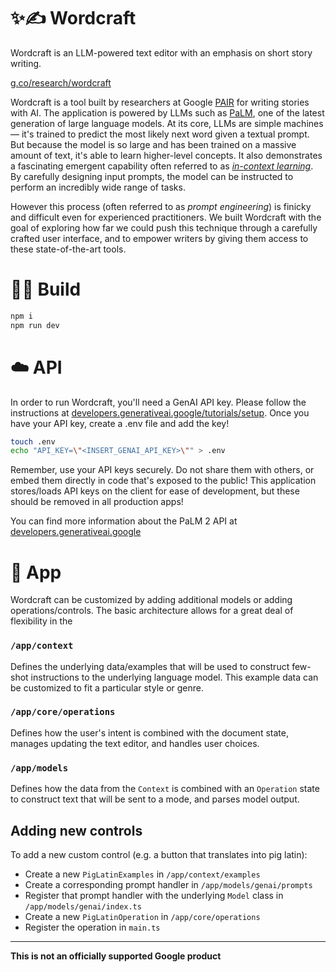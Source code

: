 # ✨✍️ Wordcraft

Wordcraft is an LLM-powered text editor with an emphasis on short story writing.

[g.co/research/wordcraft](http://g.co/research/wordcraft)

Wordcraft is a tool built by researchers at Google
[PAIR](https://pair.withgoogle.com/) for writing stories with AI. The
application is powered by LLMs such as
[PaLM](https://developers.generativeai.google/), one of the latest generation of
large language models. At its core, LLMs are simple machines — it's trained to
predict the most likely next word given a textual prompt. But because the model
is so large and has been trained on a massive amount of text, it's able to learn
higher-level concepts. It also demonstrates a fascinating emergent capability
often referred to as
[_in-context learning_](https://huggingface.co/blog/few-shot-learning-gpt-neo-and-inference-api).
By carefully designing input prompts, the model can be instructed to perform an
incredibly wide range of tasks.

However this process (often referred to as _prompt engineering_) is finicky and
difficult even for experienced practitioners. We built Wordcraft with the goal
of exploring how far we could push this technique through a carefully crafted
user interface, and to empower writers by giving them access to these
state-of-the-art tools.

# 👷‍♂️ Build

```bash
npm i
npm run dev
```

# ☁️ API

In order to run Wordcraft, you'll need a GenAI API key. Please follow the
instructions at
[developers.generativeai.google/tutorials/setup](https://developers.generativeai.google/tutorials/setup).
Once you have your API key, create a .env file and add the key!

```bash
touch .env
echo "API_KEY=\"<INSERT_GENAI_API_KEY>\"" > .env
```

Remember, use your API keys securely. Do not share them with others, or embed
them directly in code that's exposed to the public! This application
stores/loads API keys on the client for ease of development, but these should be
removed in all production apps!

You can find more information about the PaLM 2 API at
[developers.generativeai.google](https://developers.generativeai.google/)

# 🤖 App

Wordcraft can be customized by adding additional models or adding
operations/controls. The basic architecture allows for a great deal of
flexibility in the

### `/app/context`

Defines the underlying data/examples that will be used to construct few-shot
instructions to the underlying language model. This example data can be
customized to fit a particular style or genre.

### `/app/core/operations`

Defines how the user's intent is combined with the document state, manages
updating the text editor, and handles user choices.

### `/app/models`

Defines how the data from the `Context` is combined with an `Operation` state to
construct text that will be sent to a mode, and parses model output.

## Adding new controls

To add a new custom control (e.g. a button that translates into pig latin):

- Create a new `PigLatinExamples` in `/app/context/examples`
- Create a corresponding prompt handler in `/app/models/genai/prompts`
- Register that prompt handler with the underlying `Model` class in
  `/app/models/genai/index.ts`
- Create a new `PigLatinOperation` in `/app/core/operations`
- Register the operation in `main.ts`

<hr />

**This is not an officially supported Google product**
